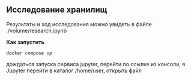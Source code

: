 ## Исследование хранилищ

Результаты и ход исследования можно увидеть в файле ./volume/research.ipynb

**Как запустить**

```shell
docker compose up
```

дождаться запуска сервиса jupyter, перейти по ссылке из консоли, в Jupyter перейти в каталог /home/user, открыть файл
